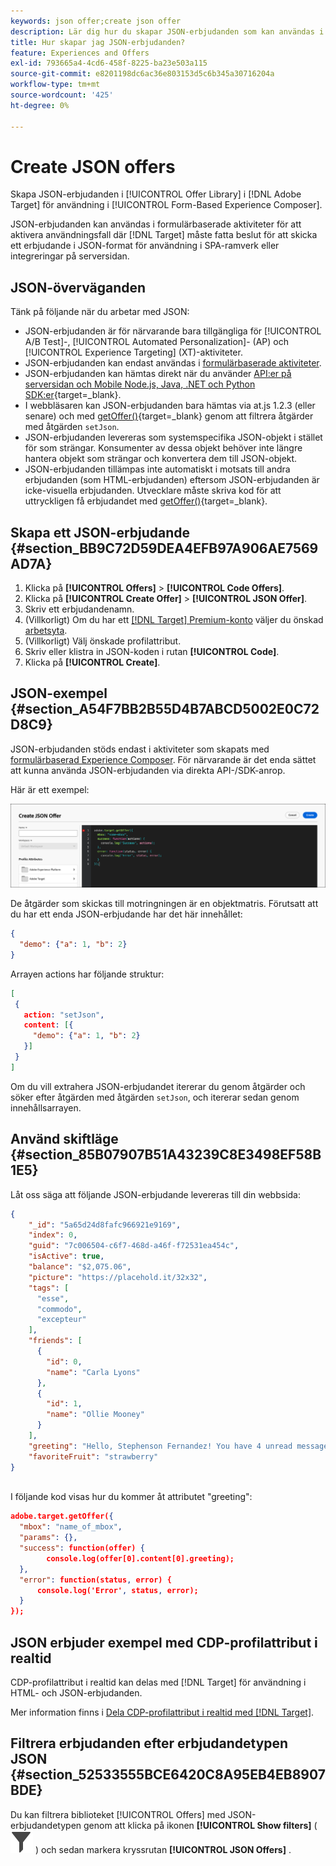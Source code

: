 ```yaml
---
keywords: json offer;create json offer
description: Lär dig hur du skapar JSON-erbjudanden som kan användas i [!UICONTROL Form-Based Experience Composer].
title: Hur skapar jag JSON-erbjudanden?
feature: Experiences and Offers
exl-id: 793665a4-4cd6-458f-8225-ba23e503a115
source-git-commit: e8201198dc6ac36e803153d5c6b345a30716204a
workflow-type: tm+mt
source-wordcount: '425'
ht-degree: 0%

---
```


# Create JSON offers

Skapa JSON-erbjudanden i [!UICONTROL Offer Library] i [!DNL Adobe Target] för användning i [!UICONTROL Form-Based Experience Composer].

JSON-erbjudanden kan användas i formulärbaserade aktiviteter för att aktivera användningsfall där [!DNL Target] måste fatta beslut för att skicka ett erbjudande i JSON-format för användning i SPA-ramverk eller integreringar på serversidan.

## JSON-överväganden

Tänk på följande när du arbetar med JSON:

* JSON-erbjudanden är för närvarande bara tillgängliga för [!UICONTROL A/B Test]-, [!UICONTROL Automated Personalization]- (AP) och [!UICONTROL Experience Targeting] (XT)-aktiviteter.
* JSON-erbjudanden kan endast användas i [formulärbaserade aktiviteter](/help/main/c-experiences/form-experience-composer.md).
* JSON-erbjudanden kan hämtas direkt när du använder [API:er på serversidan och Mobile Node.js, Java, .NET och Python SDK:er](https://experienceleague.adobe.com/en/docs/target-dev/developer/server-side/server-side-overview){target=_blank}.
* I webbläsaren kan JSON-erbjudanden bara hämtas via at.js 1.2.3 (eller senare) och med [getOffer()](https://experienceleague.adobe.com/en/docs/target-dev/developer/client-side/at-js-implementation/functions-overview/adobe-target-getoffer){target=_blank} genom att filtrera åtgärder med åtgärden `setJson`.
* JSON-erbjudanden levereras som systemspecifika JSON-objekt i stället för som strängar. Konsumenter av dessa objekt behöver inte längre hantera objekt som strängar och konvertera dem till JSON-objekt.
* JSON-erbjudanden tillämpas inte automatiskt i motsats till andra erbjudanden (som HTML-erbjudanden) eftersom JSON-erbjudanden är icke-visuella erbjudanden. Utvecklare måste skriva kod för att uttryckligen få erbjudandet med [getOffer()](https://experienceleague.adobe.com/en/docs/target-dev/developer/client-side/at-js-implementation/functions-overview/adobe-target-getoffer){target=_blank}.

## Skapa ett JSON-erbjudande {#section_BB9C72D59DEA4EFB97A906AE7569AD7A}

1. Klicka på **[!UICONTROL Offers]** > **[!UICONTROL Code Offers]**.
1. Klicka på **[!UICONTROL Create Offer]** > **[!UICONTROL JSON Offer]**.
1. Skriv ett erbjudandenamn.
1. (Villkorligt) Om du har ett [[!DNL Target] Premium-konto](/help/main/c-intro/intro.md#premium) väljer du önskad [arbetsyta](/help/main/administrating-target/c-user-management/property-channel/property-channel.md#workspace).
1. (Villkorligt) Välj önskade profilattribut.
1. Skriv eller klistra in JSON-koden i rutan **[!UICONTROL Code]**.
1. Klicka på **[!UICONTROL Create]**.

## JSON-exempel {#section_A54F7BB2B55D4B7ABCD5002E0C72D8C9}

JSON-erbjudanden stöds endast i aktiviteter som skapats med [formulärbaserad Experience Composer](/help/main/c-experiences/form-experience-composer.md). För närvarande är det enda sättet att kunna använda JSON-erbjudanden via direkta API-/SDK-anrop.

Här är ett exempel:

![Dialogrutan Skapa JSON-erbjudande](/help/main/c-experiences/c-manage-content/assets/json-example.png)

De åtgärder som skickas till motringningen är en objektmatris. Förutsatt att du har ett enda JSON-erbjudande har det här innehållet:

```json
{ 
  "demo": {"a": 1, "b": 2} 
}
```

Arrayen actions har följande struktur:

```json
[ 
 { 
   action: "setJson", 
   content: [{ 
     "demo": {"a": 1, "b": 2} 
   }] 
 }  
]
```

Om du vill extrahera JSON-erbjudandet itererar du genom åtgärder och söker efter åtgärden med åtgärden `setJson`, och itererar sedan genom innehållsarrayen.

## Använd skiftläge {#section_85B07907B51A43239C8E3498EF58B1E5}

Låt oss säga att följande JSON-erbjudande levereras till din webbsida:

```json
{ 
    "_id": "5a65d24d8fafc966921e9169", 
    "index": 0, 
    "guid": "7c006504-c6f7-468d-a46f-f72531ea454c", 
    "isActive": true, 
    "balance": "$2,075.06", 
    "picture": "https://placehold.it/32x32", 
    "tags": [ 
      "esse", 
      "commodo", 
      "excepteur"
    ], 
    "friends": [ 
      { 
        "id": 0, 
        "name": "Carla Lyons" 
      }, 
      { 
        "id": 1, 
        "name": "Ollie Mooney" 
      } 
    ], 
    "greeting": "Hello, Stephenson Fernandez! You have 4 unread messages.", 
    "favoriteFruit": "strawberry" 
} 
  
```

I följande kod visas hur du kommer åt attributet &quot;greeting&quot;:

```json
adobe.target.getOffer({   
  "mbox": "name_of_mbox", 
  "params": {}, 
  "success": function(offer) {           
        console.log(offer[0].content[0].greeting); 
  },   
  "error": function(status, error) {           
      console.log('Error', status, error); 
  } 
});
```

## JSON erbjuder exempel med CDP-profilattribut i realtid

CDP-profilattribut i realtid kan delas med [!DNL Target] för användning i HTML- och JSON-erbjudanden.

Mer information finns i [Dela CDP-profilattribut i realtid med  [!DNL Target]](/help/main/c-integrating-target-with-mac/integrating-with-rtcdp.md#rtcdp-profile-attributes).

## Filtrera erbjudanden efter erbjudandetypen JSON {#section_52533555BCE6420C8A95EB4EB8907BDE}

Du kan filtrera biblioteket [!UICONTROL Offers] med JSON-erbjudandetypen genom att klicka på ikonen **[!UICONTROL Show filters]** ( ![ikonen Visa filter](/help/main/assets/icons/Filter.svg) ) och sedan markera kryssrutan **[!UICONTROL JSON Offers]** .
